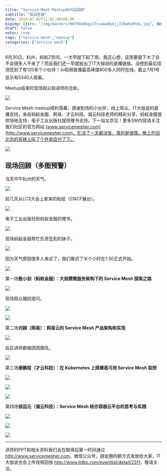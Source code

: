 ```yaml
---
title: "Service Mesh Meetup杭州站回顾"
subtitle: "首战告捷"
date: 2018-07-02T12:01:40+08:00
bigimg: [{src: "/img/banners/00704eQkgy1fsuaww0pkjj318w0u0hdu.jpg", desc: "九重宫阙|Hangzhou|Apr 30,2018"}]
draft: false
notoc: true
tags: ["service mesh","meetup"]
categories: ["service mesh"]
---
```


6月30日，杭州，蚂蚁Z空间，一大早就下起了雨，我还心想，这雨要是下大了会不会很多人不来了？而且我们还一早就放出了IT大咖说的直播链接。没想到最后现场签到了有120多个小伙伴！👍视频直播最高峰值800多人同时在线，截止7月1号显示有5340人观看。

Meetup结束时现场观众和讲师的合影。

![](https://ws1.sinaimg.cn/large/00704eQkgy1fsuaql8gjaj318w0u0qv6.jpg)

Service Mesh meetup顺利落幕，感谢到场的小伙伴，线上观众，IT大咖说的直播支持，来自蚂蚁金服、网易、才云科技、谐云科技老师的精彩分享，蚂蚁金服提供场地支持，电子工业出版社提供赠书支持。下一站北京见！更多SM内容请关注我们社区的官方网站 [www.servicemesher.com](http://www.servicemesher.com)，忙活了一天都没饭，真的是很饿，晚上在回北京的高铁上叫了个外卖应付了下。

![](https://ws1.sinaimg.cn/large/00704eQkgy1fsuamb3iufj31y011atx2.jpg)

## 现场回顾（多图预警）

当天中午杭州的天气。

![](https://ws1.sinaimg.cn/large/00704eQkgy1fsub06sja0j30xc0p0npd.jpg)

前几天从LC3大会上拿来的贴纸（CNCF展台）。

![](https://ws1.sinaimg.cn/large/00704eQkgy1fsuaue4vfxj30xc0p0b29.jpg)

电子工业出版社和蚂蚁金服的赠书。

![](https://ws1.sinaimg.cn/large/00704eQkgy1fsuav3vujnj318w0u0npd.jpg)

现场蚂蚁金服帮忙负责签到的妹子。

![](https://ws1.sinaimg.cn/large/00704eQkgy1fsuavtu3d3j318w0u01ky.jpg)

因为天气原因很多人来迟了，我们推迟了半个小时在1:30正式开始。

![](/img/banners/00704eQkgy1fsuaww0pkjj318w0u0hdu.jpg)

第一场**敖小剑（蚂蚁金服）：大规模微服务架构下的 Service Mesh 探索之路**

![](https://ws1.sinaimg.cn/large/00704eQkgy1fsuaxqxvyoj318w0u0b2a.jpg)

现场观众踊跃提问。

![](https://ws1.sinaimg.cn/large/00704eQkgy1fsuaz8hfxfj318w0u07wi.jpg)

![](https://ws1.sinaimg.cn/large/00704eQkgy1fsub6g8csej318w0u0npd.jpg)

第二场**刘超（网易）：网易云的 Service Mesh 产品架构和实现**

![](https://ws1.sinaimg.cn/large/00704eQkgy1fsub2vn95vj318w0u0npd.jpg)

会后讲师都被团团围住。

![](https://ws1.sinaimg.cn/large/00704eQkgy1fsub2eyzpqj318w0u0x6p.jpg)

第三场**唐鹏程（才云科技）：在 Kubernetes 上搭建高可用 Service Mesh 监控**

![](https://ws1.sinaimg.cn/large/00704eQkgy1fsub3q7jooj318w0u0b2a.jpg)

![](https://ws1.sinaimg.cn/large/00704eQkgy1fsub5atdsvj318w0u0x6p.jpg)

![](https://ws1.sinaimg.cn/large/00704eQkgy1fsub611rakj318w0u0u0x.jpg)

第四场**徐运元（谐云科技）：Service Mesh 结合容器云平台的思考与实践**

![](https://ws1.sinaimg.cn/large/00704eQkgy1fsub5os3jnj318w0u0e81.jpg)

![](https://ws1.sinaimg.cn/large/00704eQkgy1fsub5t5yk2j318w0u0u0x.jpg)

![](https://ws1.sinaimg.cn/large/00704eQkgy1fsub6sjm96j318w0u0b2a.jpg)

------

讲师的PPT和相关资料我们会在取得后第一时间通过 <http://www.servicemesher.com>，微信公众号，朋友圈的额方式发放给大家，IT大咖说也会上传视频回放 <http://www.itdks.com/eventlist/detail/2311>，敬请关注。
